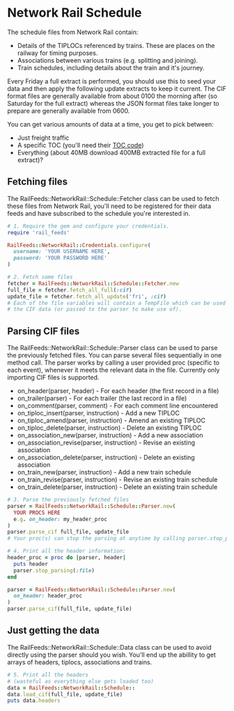 # Network Rail Schedule

The schedule files from Network Rail contain:

  * Details of the TIPLOCs referenced by trains.
    These are places on the railway for timing purposes.
  * Associations between various trains (e.g. splitting and joining).
  * Train schedules, including details about the train and it's journey.

Every Friday a full extract is performed, you should use this to seed your data and then
apply the following update extracts to keep it current. The CIF format files are generally
available from about 0100 the morning after (so Saturday for the full extract) whereas the
JSON format files take longer to prepare are generally available from 0600.

You can get various amounts of data at a time, you get to pick between:
  * Just freight traffic
  * A specific TOC (you'll need their [TOC code](https://wiki.openraildata.com/index.php/TOC_Codes))
  * Everything (about 40MB download 400MB extracted file for a full extract)?


## Fetching files

The RailFeeds::NetworkRail::Schedule::Fetcher class can be used to fetch these files
from Network Rail, you'll need to be registered for their data feeds and have
subscribed to the schedule you're interested in.

``` ruby
# 1. Require the gem and configure your credentials.
require 'rail_feeds'

RailFeeds::NetworkRail::Credentials.configure(
  username: 'YOUR USERNAME HERE',
  password: 'YOUR PASSWORD HERE'
)

# 2. Fetch some files
fetcher = RailFeeds::NetworkRail::Schedule::Fetcher.new
full_file = fetcher.fetch_all_full(:cif)
update_file = fetcher.fetch_all_update('fri', :cif)
# Each of the file variables will contain a TempFile which can be used to read
# the CIF data (or passed to the parser to make use of).
```


## Parsing CIF files

The RailFeeds::NetworkRail::Schedule::Parser class can be used to
parse the previously fetched files. You can parse several files
sequentially in one method call. The parser works by calling a
user provided proc (specific to each event), whenever it meets
the relevant data in the file. Currently only importing CIF files
is supported.

  * on_header(parser, header) - For each header (the first record in a file)
  * on_trailer(parser) - For each trailer (the last record in a file)
  * on_comment(parser, comment) - For each comment line encountered
  * on_tiploc_insert(parser, instruction) - Add a new TIPLOC
  * on_tiploc_amend(parser, instruction) - Amend an existing TIPLOC
  * on_tiploc_delete(parser, instruction) - Delete an existing TIPLOC
  * on_association_new(parser, instruction) - Add a new association
  * on_association_revise(parser, instruction) - Revise an existing association
  * on_association_delete(parser, instruction) - Delete an existing association
  * on_train_new(parser, instruction) - Add a new train schedule
  * on_train_revise(parser, instruction) - Revise an existing train schedule
  * on_train_delete(parser, instruction) - Delete an existing train schedule

``` ruby
# 3. Parse the previously fetched files
parser = RailFeeds::NetworkRail::Schedule::Parser.new(
  YOUR PROCS HERE
  e.g. on_header: my_header_proc
)
parser.parse_cif full_file, update_file
# Your proc(s) can stop the parsing at anytime by calling parser.stop_parsing

# 4. Print all the header information:
header_proc = proc do |parser, header|
  puts header
  parser.stop_parsing(:file)
end

parser = RailFeeds::NetworkRail::Schedule::Parser.new(
  on_header: header_proc
)
parser.parse_cif(full_file, update_file)
```


## Just getting the data
The RailFeeds::NetworkRail::Schedule::Data class can be used to avoid
directly using the parser should you wish. You'll end up the abillity
to get arrays of headers, tiplocs, associations and trains.

``` ruby
# 5. Print all the headers
# (wasteful as everything else gets loaded too)
data = RailFeeds::NetworkRail::Schedule::
data.load_cif(full_file, update_file)
puts data.headers
```
